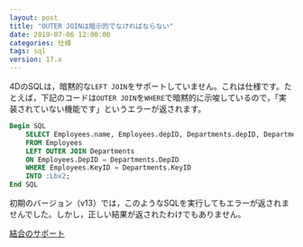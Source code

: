 ```yaml
---
layout: post
title: "OUTER JOINは暗示的でなければならない"
date: 2019-07-06 12:00:00
categories: 仕様
tags: sql 
version: 17.x
---
```


4DのSQLは，暗黙的な``LEFT JOIN``をサポートしていません。これは仕様です。たとえば，下記のコードは``OUTER JOIN``を``WHERE``で暗黙的に示唆しているので，「実装されていない機能です」というエラーが返されます。

```sql
Begin SQL
	SELECT Employees.name, Employees.depID, Departments.depID, Departments.depName
	FROM Employees
	LEFT OUTER JOIN Departments
	ON Employees.DepID = Departments.DepID
	WHERE Employees.KeyID = Departments.KeyID
	INTO :Lbx2;
End SQL
```

初期のバージョン（v13）では，このようなSQLを実行してもエラーが返されませんでした。しかし，正しい結果が返されたわけでもありません。

<i class="fa fa-external-link" aria-hidden="true"></i> [結合のサポート](https://doc.4d.com/4Dv17R5/4D/17-R5/Support-of-joins.300-4142705.ja.html)
